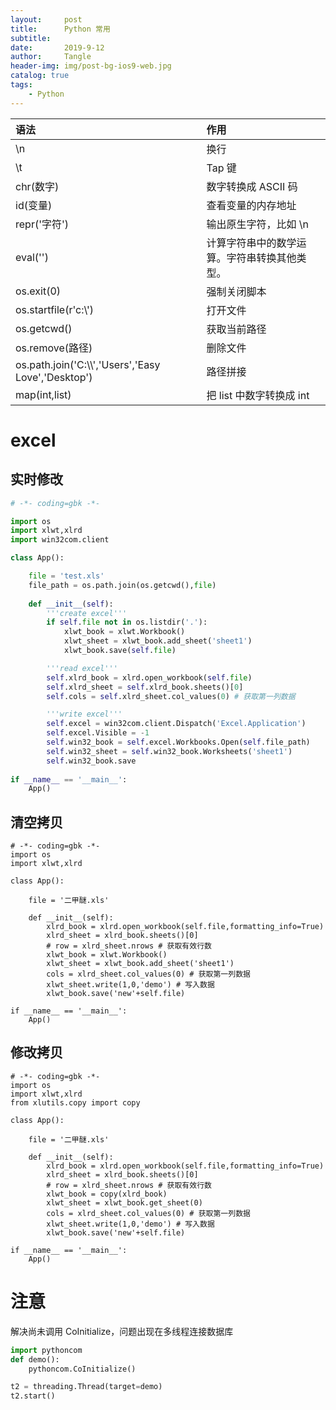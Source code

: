 ```yaml
---
layout:     post
title:      Python 常用
subtitle:   
date:       2019-9-12
author:     Tangle
header-img: img/post-bg-ios9-web.jpg
catalog: true
tags:
    - Python
---
```


| 语法                                                 | 作用                                         |
| :--------------------------------------------------- | :------------------------------------------- |
| \n                                                   | 换行                                         |
| \t                                                   | Tap 键                                       |
| chr(数字)                                            | 数字转换成 ASCII 码                          |
| id(变量)                                             | 查看变量的内存地址                           |
| repr('字符')                                         | 输出原生字符，比如 \n                        |
| eval('')                                             | 计算字符串中的数学运算。字符串转换其他类型。 |
| os.exit(0)                                           | 强制关闭脚本                                 |
| os.startfile(r'‪‪c:\\')                                | 打开文件                                     |
| os.getcwd()                                          | 获取当前路径                                 |
| os.remove(路径)                                      | 删除文件                                     |
| os.path.join('C:\\\\','Users','Easy Love','Desktop') | 路径拼接                                     |
| map(int,list)                                        | 把 list 中数字转换成 int                     |

# excel

## 实时修改

```python
# -*- coding=gbk -*-

import os
import xlwt,xlrd
import win32com.client

class App():

    file = 'test.xls'
    file_path = os.path.join(os.getcwd(),file)
    
    def __init__(self):
        '''create excel'''
        if self.file not in os.listdir('.'):
            xlwt_book = xlwt.Workbook()
            xlwt_sheet = xlwt_book.add_sheet('sheet1')
            xlwt_book.save(self.file)

        '''read excel'''
        self.xlrd_book = xlrd.open_workbook(self.file)
        self.xlrd_sheet = self.xlrd_book.sheets()[0]
        self.cols = self.xlrd_sheet.col_values(0) # 获取第一列数据

        '''write excel'''
        self.excel = win32com.client.Dispatch('Excel.Application')
        self.excel.Visible = -1
        self.win32_book = self.excel.Workbooks.Open(self.file_path)
        self.win32_sheet = self.win32_book.Worksheets('sheet1')
        self.win32_book.save
    
if __name__ == '__main__':
    App()
```
## 清空拷贝

```
# -*- coding=gbk -*-
import os
import xlwt,xlrd

class App():

    file = '二甲醚.xls'

    def __init__(self):
        xlrd_book = xlrd.open_workbook(self.file,formatting_info=True)
        xlrd_sheet = xlrd_book.sheets()[0]
        # row = xlrd_sheet.nrows # 获取有效行数
        xlwt_book = xlwt.Workbook()
        xlwt_sheet = xlwt_book.add_sheet('sheet1')
        cols = xlrd_sheet.col_values(0) # 获取第一列数据
        xlwt_sheet.write(1,0,'demo') # 写入数据
        xlwt_book.save('new'+self.file)
    
if __name__ == '__main__':
    App()
```

## 修改拷贝

```
# -*- coding=gbk -*-
import os
import xlwt,xlrd
from xlutils.copy import copy

class App():

    file = '二甲醚.xls'

    def __init__(self):
        xlrd_book = xlrd.open_workbook(self.file,formatting_info=True)
        xlrd_sheet = xlrd_book.sheets()[0]
        # row = xlrd_sheet.nrows # 获取有效行数
        xlwt_book = copy(xlrd_book)
        xlwt_sheet = xlwt_book.get_sheet(0)
        cols = xlrd_sheet.col_values(0) # 获取第一列数据
        xlwt_sheet.write(1,0,'demo') # 写入数据
        xlwt_book.save('new'+self.file)
    
if __name__ == '__main__':
    App()
```

# 注意

解决尚未调用 CoInitialize，问题出现在多线程连接数据库

```python
import pythoncom
def demo():
	pythoncom.CoInitialize()

t2 = threading.Thread(target=demo)
t2.start()
```
